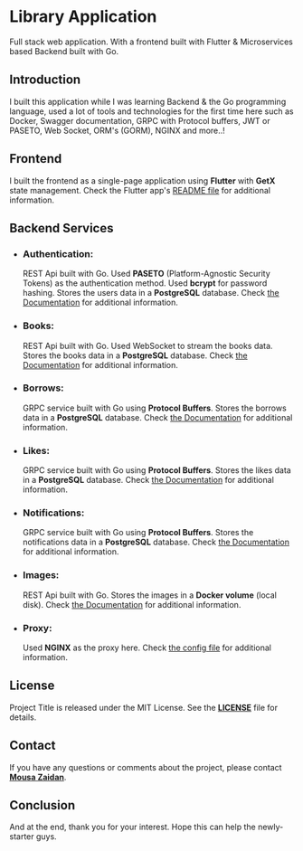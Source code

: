 # Library Application
Full stack web application. With a frontend built with Flutter & Microservices based Backend built with Go.

## Introduction
I built this application while I was learning Backend & the Go programming language, used a lot of tools and technologies for the first time here such as Docker, Swagger documentation, GRPC with Protocol buffers, JWT or PASETO, Web Socket, ORM's (GORM), NGINX and more..!

## Frontend
I built the frontend as a single-page application using **Flutter** with **GetX** state management.
Check the Flutter app's [README file](https://github.com/MousaZa/library-app-go/blob/main/library_ui/README.md) for additional information.


## Backend Services

- ### Authentication:
    REST Api built with Go.
    Used **PASETO** (Platform-Agnostic Security Tokens) as the authentication method. 
    Used **bcrypt** for password hashing.
    Stores the users data in a **PostgreSQL** database.
    Check [the Documentation](https://github.com/MousaZa/library-app-go/blob/main/auth/doc.md) for additional information.
- ### Books:
    REST Api built with Go. 
    Used WebSocket to stream the books data.
    Stores the books data in a **PostgreSQL** database.
    Check [the Documentation](https://github.com/MousaZa/library-app-go/blob/main/books/doc.md) for additional information.
- ### Borrows:
    GRPC service built with Go using **Protocol Buffers**.
    Stores the borrows data in a **PostgreSQL** database.
    Check [the Documentation](https://github.com/MousaZa/library-app-go/blob/main/borrows/doc.md) for additional information.
- ### Likes:
    GRPC service built with Go using **Protocol Buffers**.
    Stores the likes data in a **PostgreSQL** database.
    Check [the Documentation](https://github.com/MousaZa/library-app-go/blob/main/likes/doc.md) for additional information.
- ### Notifications:
    GRPC service built with Go using **Protocol Buffers**.
    Stores the notifications data in a **PostgreSQL** database.
    Check [the Documentation](https://github.com/MousaZa/library-app-go/blob/main/notifications/doc.md) for additional information.
- ### Images:
    REST Api built with Go. 
    Stores the images in a **Docker volume** (local disk).
    Check [the Documentation](https://github.com/MousaZa/library-app-go/blob/main/images/doc.md) for additional information.

- ### Proxy:
    Used **NGINX** as the proxy here.
    Check [the config file](https://github.com/MousaZa/library-app-go/blob/main/proxy/default.conf) for additional information.

## License

Project Title is released under the MIT License. See the **[LICENSE](https://www.github.com/MousaZa/library-app-go/blob/main/LICENSE)** file for details.

## Contact

If you have any questions or comments about the project, please contact **[Mousa Zaidan](mous.zeydan@gmail.com)**.

## Conclusion
And at the end, thank you for your interest. Hope this can help the newly-starter guys.   